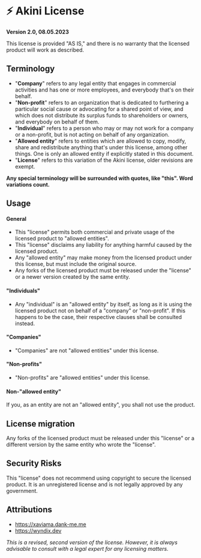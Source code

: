 # ⚡ Akini License

**Version 2.0, 08.05.2023**

This license is provided "AS IS," and there is no warranty that the licensed product will work as described.

## Terminology

- "**Company**" refers to any legal entity that engages in commercial activities and has one or more employees, and everybody that's on their behalf.
- "**Non-profit**" refers to an organization that is dedicated to furthering a particular social cause or advocating for a shared point of view, and which does not distribute its surplus funds to shareholders or owners, and everybody on behalf of them.
- "**Individual**" refers to a person who may or may not work for a company or a non-profit, but is not acting on behalf of any organization.
- "**Allowed entity**" refers to entities which are allowed to copy, modify, share and redistribute anything that's under this license, among other things. One is only an allowed entity if explicitly stated in this document.
- "**License**" refers to this variation of the Akini license, older revisions are exempt.

**Any special terminology will be surrounded with quotes, like "this". Word variations count.**

## Usage

#### General

- This "license" permits both commercial and private usage of the licensed product to "allowed entities".
- This "license" disclaims any liability for anything harmful caused by the licensed product.
- Any "allowed entity" may make money from the licensed product under this license, but must include the original source.
- Any forks of the licensed product must be released under the "license" or a newer version created by the same entity.

#### "Individuals"

- Any "individual" is an "allowed entity" by itself, as long as it is using the licensed product not on behalf of a "company" or "non-profit". If this happens to be the case, their respective clauses shall be consulted instead.

#### "Companies"

- "Companies" are not "allowed entities" under this license.

#### "Non-profits"

- "Non-profits" are "allowed entities" under this license.

#### Non-"allowed entity"

If you, as an entity are not an "allowed entity", you shall not use the product.

## License migration

Any forks of the licensed product must be released under this "license" or a different version by the same entity who wrote the "license".

## Security Risks

This "license" does not recommend using copyright to secure the licensed product. It is an unregistered license and is not legally approved by any government.

## Attributions

- https://xaviama.dank-me.me
- https://wyndix.dev

*This is a revised, second version of the license. However, it is always advisable to consult with a legal expert for any licensing matters.*